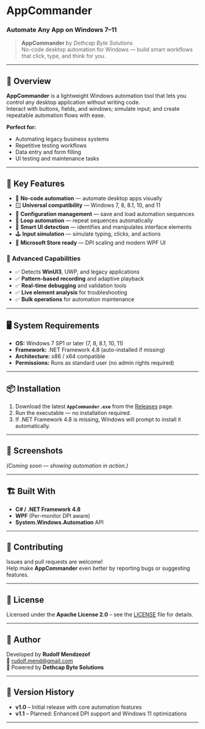 # AppCommander  
### Automate Any App on Windows 7–11  

> **AppCommander** by *Dethcap Byte Solutions*  
> No-code desktop automation for Windows — build smart workflows that click, type, and think for you.

---

## 🚀 Overview
**AppCommander** is a lightweight Windows automation tool that lets you control any desktop application without writing code.  
Interact with buttons, fields, and windows; simulate input; and create repeatable automation flows with ease.

**Perfect for:**  
- Automating legacy business systems  
- Repetitive testing workflows  
- Data entry and form filling  
- UI testing and maintenance tasks  

---

## 🔧 Key Features
- 🧠 **No-code automation** — automate desktop apps visually  
- 🪟 **Universal compatibility** — Windows 7, 8, 8.1, 10, and 11  
- 💾 **Configuration management** — save and load automation sequences  
- 🔁 **Loop automation** — repeat sequences automatically  
- 🧭 **Smart UI detection** — identifies and manipulates interface elements  
- 🕹️ **Input simulation** — simulate typing, clicks, and actions  
- 🏪 **Microsoft Store ready** — DPI scaling and modern WPF UI  

### 🧩 Advanced Capabilities
- ✅ Detects **WinUI3**, UWP, and legacy applications  
- ✅ **Pattern-based recording** and adaptive playback  
- ✅ **Real-time debugging** and validation tools  
- ✅ **Live element analysis** for troubleshooting  
- ✅ **Bulk operations** for automation maintenance  

---

## 🖥️ System Requirements
- **OS:** Windows 7 SP1 or later (7, 8, 8.1, 10, 11)  
- **Framework:** .NET Framework 4.8 (auto-installed if missing)  
- **Architecture:** x86 / x64 compatible  
- **Permissions:** Runs as standard user (no admin rights required)

---

## 📦 Installation
1. Download the latest **`AppCommander.exe`** from the [Releases](https://github.com/rudolfmend/AppCommander.W7-11.WPF/releases) page.  
2. Run the executable — no installation required.  
3. If .NET Framework 4.8 is missing, Windows will prompt to install it automatically.  

---

## 📸 Screenshots
*(Coming soon — showing automation in action.)*

---

## 🏗️ Built With
- **C# / .NET Framework 4.8**  
- **WPF** (Per-monitor DPI aware)  
- **System.Windows.Automation** API  

---

## 🤝 Contributing
Issues and pull requests are welcome!  
Help make **AppCommander** even better by reporting bugs or suggesting features.

---

## 📝 License
Licensed under the **Apache License 2.0** – see the [LICENSE](LICENSE) file for details.

---

## 🙋 Author
Developed by **Rudolf Mendzezof**  
📧 [rudolf.mend@gmail.com](mailto:rudolf.mend@gmail.com)  
🧪 Powered by **Dethcap Byte Solutions**

---

## 🔄 Version History
- **v1.0** – Initial release with core automation features  
- **v1.1** – Planned: Enhanced DPI support and Windows 11 optimizations  

---
